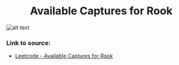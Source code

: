 <h1 align="center">Available Captures for Rook</h1>

![alt text](https://images2.imgbox.com/72/3d/PT5ZSgs6_o.png?raw=true)


### Link to source: 
- <a href="https://leetcode.com/problems/available-captures-for-rook/">Leetcode - Available Captures for Rook</a>
